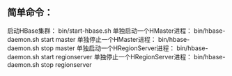 ## 简单命令：

启动HBase集群：  bin/start-hbase.sh  单独启动一个HMaster进程：  bin/hbase-daemon.sh start master  单独停止一个HMaster进程：  bin/hbase-daemon.sh stop master  单独启动一个HRegionServer进程：  bin/hbase-daemon.sh start regionserver  单独停止一个HRegionServer进程：  bin/hbase-daemon.sh stop regionserver